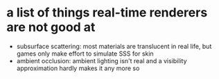 # a list of things real-time renderers are not good at
- subsurface scattering: most materials are translucent in real life, but games only make effort to simulate SSS for skin
- ambient occlusion: ambient lighting isn't real and a visibility approximation hardly makes it any more so
